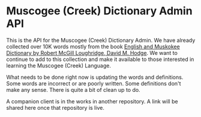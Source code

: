 # Muscogee (Creek) Dictionary Admin API

This is the API for the Muscogee (Creek) Dictionary Admin. We have already collected over 10K words mostly from the book [English and Muskokee Dictionary by Robert McGill Loughridge, David M. Hodge](https://archive.org/details/englishandmusko00unkngoog/page/n7). We want to continue to add to this collection and make it available to those interested in learning the Muscogee (Creek) Language.

What needs to be done right now is updating the words and definitions. Some words are incorrect or are poorly written. Some definitions don't make any sense. There is quite a bit of clean up to do.

A companion client is in the works in another repository. A link will be shared here once that repository is live.
